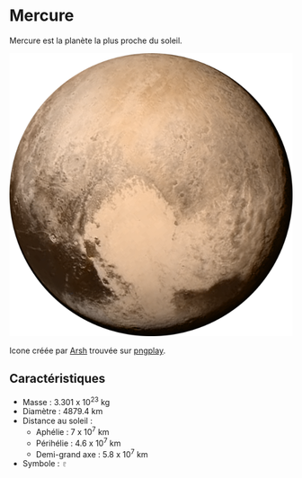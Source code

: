 # Mercure

Mercure est la planète la plus proche du soleil.

![Icone de pluton](Pluto-Planet-Transparent-PNG.png)

Icone créée par [Arsh](https://www.pngplay.com/image/author/arsh) trouvée sur [pngplay](https://www.pngplay.com).

## Caractéristiques

- Masse : 3.301 x 10<sup>23</sup> kg
- Diamètre : 4879.4 km
- Distance au soleil :
  - Aphélie : 7 x 10<sup>7</sup> km
  - Périhélie : 4.6 x 10<sup>7</sup> km
  - Demi-grand axe : 5.8 x 10<sup>7</sup> km
- Symbole : &#x2647;
